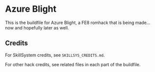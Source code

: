 # Azure Blight

This is the buildfile for Azure Blight, a FE8 romhack that is being made... now and hopefully later as well.


## Credits

For SkillSystem credits, see `SKILLSYS_CREDITS.md`.

For other hack credits, see related files in each part of the buildfile.

